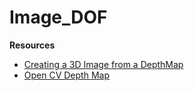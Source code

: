 # Image_DOF

**Resources**

* [Creating a 3D Image from a DepthMap](https://www.codeproject.com/Articles/257340/Creating-3D-Image-from-DepthMap)
* [Open CV Depth Map](https://docs.opencv.org/master/dd/d53/tutorial_py_depthmap.html)
